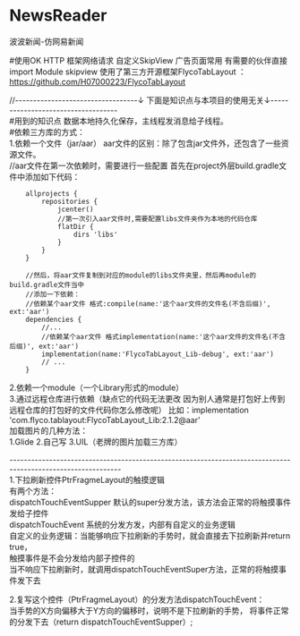 # NewsReader
波波新闻-仿网易新闻

#使用OK HTTP 框架网络请求 自定义SkipView 广告页面常用 有需要的伙伴直接 import Module  skipview
使用了第三方开源框架FlycoTabLayout ：https://github.com/H07000223/FlycoTabLayout














//----------------------------------↓ 下面是知识点与本项目的使用无关↓-----------------------------------</br>
#用到的知识点 数据本地持久化保存，主线程发消息给子线程。</br>
#依赖三方库的方式：</br>
1.依赖一个文件（jar/aar） aar文件的区别：除了包含jar文件外，还包含了一些资源文件。</br>
    //aar文件在第一次依赖时，需要进行一些配置 首先在project外层build.gradle文件中添加如下代码：

        allprojects {
            repositories {
                jcenter()
                //第一次引入aar文件时,需要配置libs文件夹作为本地的代码仓库
                flatDir {
                    dirs 'libs'
                }
            }
        }

        //然后，将aar文件复制到对应的module的libs文件夹里，然后再module的build.gradle文件当中
        //添加一下依赖：
        //依赖某个aar文件 格式:compile(name:'这个aar文件的文件名(不含后缀)', ext:'aar')
        dependencies {
            //...
            //依赖某个aar文件 格式implementation(name:'这个aar文件的文件名(不含后缀)', ext:'aar')
            implementation(name:'FlycoTabLayout_Lib-debug', ext:'aar')
            // ...
        }


2.依赖一个module（一个Library形式的module）</br>
3.通过远程仓库进行依赖（缺点它的代码无法更改 因为别人通常是打包好上传到远程仓库的打包好的文件代码你怎么修改呢）
比如：implementation  'com.flyco.tablayout:FlycoTabLayout_Lib:2.1.2@aar'</br>
加载图片的几种方法：</br>
1.Glide 2.自己写 3.UIL（老牌的图片加载三方库）</br>

-------------------------------------------------------------------------------------------------------------</br>
1.下拉刷新控件PtrFragmeLayout的触摸逻辑</br>
   有两个方法：</br>
        dispatchTouchEventSupper 默认的super分发方法，该方法会正常的将触摸事件发给子控件</br>
        dispatchTouchEvent 系统的分发方发，内部有自定义的业务逻辑</br>
            自定义的业务逻辑：当能够响应下拉刷新的手势时，就会直接去下拉刷新并return true，</br>
                              触摸事件是不会分发给内部子控件的</br>
                              当不响应下拉刷新时，就调用dispatchTouchEventSuper方法，正常的将触摸事件发下去</br>

2.复写这个控件（PtrFragmeLayout）的分发方法dispatchTouchEvent：</br>
    当手势的X方向偏移大于Y方向的偏移时，说明不是下拉刷新的手势，
    将事件正常的分发下去（return dispatchTouchEventSupper）;</br>

